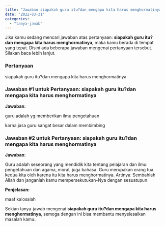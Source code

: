 ```yaml
---
title: "Jawaban siapakah guru itu?dan mengapa kita harus menghormatinya​"
date: "2022-03-31"
categories: 
  - "tanya-jawab"
---
```


Jika kamu sedang mencari jawaban atas pertanyaan: **siapakah guru itu?dan mengapa kita harus menghormatinya​**, maka kamu berada di tempat yang tepat. Disini ada beberapa jawaban mengenai pertanyaan tersebut. Silakan baca lebih lanjut.

### Pertanyaan

siapakah guru itu?dan mengapa kita harus menghormatinya​

### Jawaban #1 untuk Pertanyaan: siapakah guru itu?dan mengapa kita harus menghormatinya​

**Jawaban:**

guru adalah yg memberikan ilmu pengetahuan

karna jasa guru sangat besar dalam membimbing

### Jawaban #2 untuk Pertanyaan: siapakah guru itu?dan mengapa kita harus menghormatinya​

**Jawaban:**

Guru adalah seseorang yang mendidik kita tentang pelajaran dan ilmu pengetahuan dan agama, moral, juga bahasa. Guru merupakan orang tua kedua kita oleh karena itu kita harus menghormatinya. Artinya: Sembahlah Allah dan janganlah kamu mempersekutukan-Nya dengan sesuatupun

**Penjelasan:**

maaf kalosalah

Sekian tanya-jawab mengenai **siapakah guru itu?dan mengapa kita harus menghormatinya​**, semoga dengan ini bisa membantu menyelesaikan masalah kamu.
